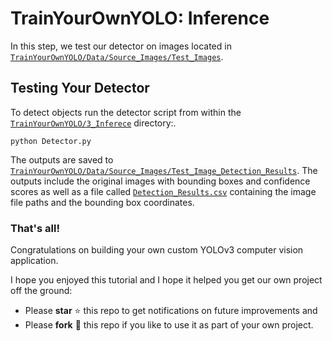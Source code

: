 # TrainYourOwnYOLO: Inference
In this step, we test our detector on images located in [`TrainYourOwnYOLO/Data/Source_Images/Test_Images`](/Data/Source_Images/Test_Images).

## Testing Your Detector
To detect objects run the detector script from within the [`TrainYourOwnYOLO/3_Inferece`](/3_Inference/) directory:.
```
python Detector.py
```
The outputs are saved to [`TrainYourOwnYOLO/Data/Source_Images/Test_Image_Detection_Results`](/Data/Source_Images/Test_Image_Detection_Results). The outputs include the original images with bounding boxes and confidence scores as well as a file called [`Detection_Results.csv`](/Data/Source_Images/Test_Image_Detection_Results/Detection_Results.csv) containing the image file paths and the bounding box coordinates. 

### That's all!
Congratulations on building your own custom YOLOv3 computer vision application.

I hope you enjoyed this tutorial and I hope it helped you get our own project off the ground:

- Please **star** ⭐ this repo to get notifications on future improvements and
- Please **fork** 🍴 this repo if you like to use it as part of your own project.
